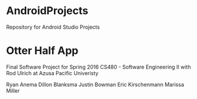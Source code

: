 # AndroidProjects
Repository for Android Studio Projects

# Otter Half App
Final Software Project for Spring 2016 CS480 - Software Engineering II with Rod Ulrich at Azusa Pacific Univeristy

Ryan Anema
Dillon Blanksma
Justin Bowman
Eric Kirschenmann
Marissa Miller
